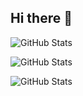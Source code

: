 ## Hi there 👋

![GitHub Stats](https://github-readme-stats.vercel.app/api?username=johnzhou1210&theme=radical&show_icons=true&hide_border=true&count_private=true)

![GitHub Stats](https://github-readme-stats.vercel.app/api/top-langs/?username=johnzhou1210&theme=radical&show_icons=true&hide_border=true&layout=compact)

![GitHub Stats](https://streak-stats.demolab.com?user=johnzhou1210&theme=radical&hide_border=true)

<!--
**johnzhou1210/johnzhou1210** is a ✨ _special_ ✨ repository because its `README.md` (this file) appears on your GitHub profile.

Here are some ideas to get you started:

- 🔭 I’m currently working on ...
- 🌱 I’m currently learning ...
- 👯 I’m looking to collaborate on ...
- 🤔 I’m looking for help with ...
- 💬 Ask me about ...
- 📫 How to reach me: ...
- 😄 Pronouns: ...
- ⚡ Fun fact: ...
-->
